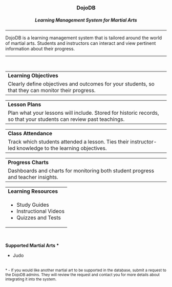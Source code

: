 <html>
  <body>
    <div align="center"><h3>DojoDB</h3></div>
    <div align="center"><h5>Learning Management System for Martial Arts</h5></div>
    <hr />
    <p>
      DojoDB is a learning management system that is tailored around the world of martial arts. Students and instructors can interact and view pertinent information about their progress.
    </p>
    <hr />
    <br />
    <table>
      <tr>
        <td><strong>Learning Objectives</strong></td>
      </tr>
      <tr>
        <td>Clearly define objectives and outcomes for your students, so that they can monitor their progress.</td>
      </tr>
    </table>
    <table>
      <tr>
        <td><strong>Lesson Plans</strong></td>
      </tr>
      <tr>
        <td>Plan what your lessons will include. Stored for historic records, so that your students can review past teachings.</td>
      </tr>
    </table>
    <table>
      <tr>
        <td><strong>Class Attendance</strong></td>
      </tr>
      <tr>
        <td>Track which students attended a lesson. Ties their instructor-led knowledge to the learning objectives.</td>
      </tr>
    </table>
    <table>
      <tr>
        <td><strong>Progress Charts</strong></td>
      </tr>
      <tr>
        <td>Dashboards and charts for monitoring both student progress and teacher insights.</td>
      </tr>
    </table>
    <table>
      <tr>
        <td><strong>Learning Resources</strong></td>
      </tr>
      <tr>
        <td>
          <ul>
            <li>Study Guides</li>
            <li>Instructional Videos</li>
            <li>Quizzes and Tests</li>
          </ul>
        </td>
      </tr>
    </table>
    <br />
    <p>
      <b>Supported Martial Arts *</b>
      <ul>
        <li>Judo</li>
      </ul>
    </p>
    <br />
    <sup>
      * - If you would like another martial art to be supported in the database, submit a request to the DojoDB admins. They will review the request and contact you for more details about integrating it into the system.
    </sup>
  </body>
</html>
